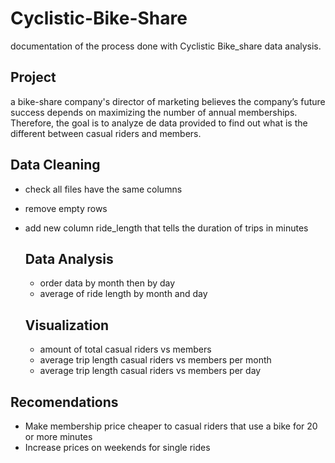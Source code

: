 # Cyclistic-Bike-Share
documentation of the process done with Cyclistic Bike_share data analysis.

## Project
a bike-share company's director of marketing believes the company’s future success
depends on maximizing the number of annual memberships. Therefore, the goal is to analyze
de data provided to find out what is the different between casual riders and members.

## Data Cleaning
- check all files have the same columns
- remove empty rows
- add new column ride_length that tells the duration of trips in minutes

  ## Data Analysis
  - order data by month then by day
  - average of ride length by month and day

  ## Visualization
  - amount of total casual riders vs members
  - average trip length casual riders vs members per month
  - average trip length casual riders vs members per day

## Recomendations
- Make membership price cheaper to casual riders that use a bike for 20 or more minutes
- Increase prices on weekends for single rides






  
